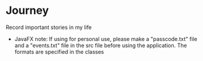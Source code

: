 # Journey
Record important stories in my life
- JavaFX
note: If using for personal use, please make a "passcode.txt" file and a "events.txt" file in the src file
      before using the application. The formats are specified in the classes
